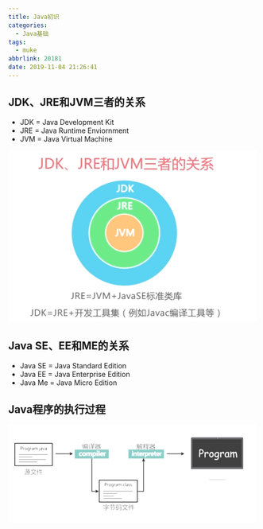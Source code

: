 ```yaml
---
title: Java初识
categories:
  - Java基础
tags:
  - muke
abbrlink: 20181
date: 2019-11-04 21:26:41
---
```


## JDK、JRE和JVM三者的关系

- JDK = Java Development Kit
- JRE = Java Runtime Enviornment
- JVM = Java Virtual Machine

![图片](/images/011_01_01.png)

## Java SE、EE和ME的关系

- Java SE = Java Standard Edition
- Java EE = Java Enterprise Edition
- Java Me = Java Micro Edition

## Java程序的执行过程

![图片](/images/011_01_02.png)
